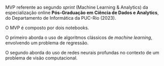 MVP referente ao segundo *sprint* (Machine Learning & Analytics) da especialização online **Pós-Graduação em Ciência de Dados e Analytics**, do Departamento de Informática da PUC-Rio (2023).

O MVP é composto por dois notebooks.

O primeiro aborda o uso de algoritmos clássicos de *machine learning*, envolvendo um problema de regressão.

O segundo aborda do uso de redes neurais profundas no contexto de um problema de visão computacional.


